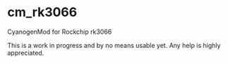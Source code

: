 cm_rk3066
=========

CyanogenMod for Rockchip rk3066

This is a work in progress and by no means usable yet. Any help is highly
appreciated.
